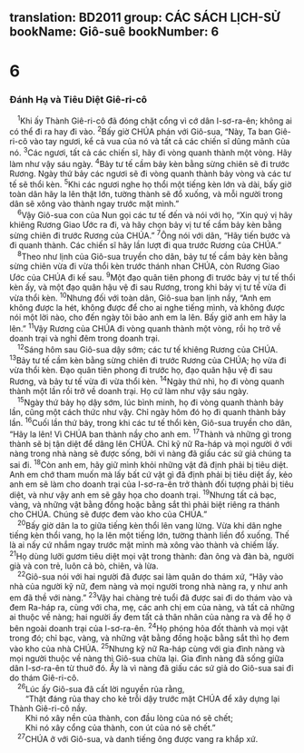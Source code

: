 translation: BD2011
group: CÁC SÁCH LỊCH-SỬ
bookName: Giô-suê 
bookNumber: 6
-------

<div class="title"><h1>6</h1><h3>Ðánh Hạ và Tiêu Diệt Giê-ri-cô</h3></div>
<span class="verse gios_6_1"> <sup>1</sup>Khi ấy Thành Giê-ri-cô đã đóng chặt cổng vì cớ dân I-sơ-ra-ên; không ai có thể đi ra hay đi vào. </span>
<span class="verse gios_6_2"><sup>2</sup>Bấy giờ CHÚA phán với Giô-sua, “Này, Ta ban Giê-ri-cô vào tay ngươi, kể cả vua của nó và tất cả các chiến sĩ dũng mãnh của nó. </span>
<span class="verse gios_6_3"><sup>3</sup>Các ngươi, tất cả các chiến sĩ, hãy đi vòng quanh thành một vòng. Hãy làm như vậy sáu ngày. </span>
<span class="verse gios_6_4"><sup>4</sup>Bảy tư tế cầm bảy kèn bằng sừng chiên sẽ đi trước Rương. Ngày thứ bảy các ngươi sẽ đi vòng quanh thành bảy vòng và các tư tế sẽ thổi kèn. </span>
<span class="verse gios_6_5"><sup>5</sup>Khi các ngươi nghe họ thổi một tiếng kèn lớn và dài, bấy giờ toàn dân hãy la lên thật lớn, tường thành sẽ đổ xuống, và mỗi người trong dân sẽ xông vào thành ngay trước mặt mình.”<br/></span>
<span class="verse gios_6_6"> <sup>6</sup>Vậy Giô-sua con của Nun gọi các tư tế đến và nói với họ, “Xin quý vị hãy khiêng Rương Giao Ước ra đi, và hãy chọn bảy vị tư tế cầm bảy kèn bằng sừng chiên đi trước Rương của CHÚA.” </span>
<span class="verse gios_6_7"><sup>7</sup>Ông nói với dân, “Hãy tiến bước và đi quanh thành. Các chiến sĩ hãy lần lượt đi qua trước Rương của CHÚA.”<br/></span>
<span class="verse gios_6_8"> <sup>8</sup>Theo như lịnh của Giô-sua truyền cho dân, bảy tư tế cầm bảy kèn bằng sừng chiên vừa đi vừa thổi kèn trước thánh nhan CHÚA, còn Rương Giao Ước của CHÚA đi kế sau. </span>
<span class="verse gios_6_9"><sup>9</sup>Một đạo quân tiên phong đi trước bảy vị tư tế thổi kèn ấy, và một đạo quân hậu vệ đi sau Rương, trong khi bảy vị tư tế vừa đi vừa thổi kèn. </span>
<span class="verse gios_6_10"><sup>10</sup>Nhưng đối với toàn dân, Giô-sua ban lịnh nầy, “Anh em không được la hét, không được để cho ai nghe tiếng mình, và không được nói một lời nào, cho đến ngày tôi bảo anh em la lên. Bấy giờ anh em hãy la lên.” </span>
<span class="verse gios_6_11"><sup>11</sup>Vậy Rương của CHÚA đi vòng quanh thành một vòng, rồi họ trở về doanh trại và nghỉ đêm trong doanh trại.<br/></span>
<span class="verse gios_6_12"> <sup>12</sup>Sáng hôm sau Giô-sua dậy sớm; các tư tế khiêng Rương của CHÚA. </span>
<span class="verse gios_6_13"><sup>13</sup>Bảy tư tế cầm kèn bằng sừng chiên đi trước Rương của CHÚA; họ vừa đi vừa thổi kèn. Ðạo quân tiên phong đi trước họ, đạo quân hậu vệ đi sau Rương, và bảy tư tế vừa đi vừa thổi kèn. </span>
<span class="verse gios_6_14"><sup>14</sup>Ngày thứ nhì, họ đi vòng quanh thành một lần rồi trở về doanh trại. Họ cứ làm như vậy sáu ngày.<br/></span>
<span class="verse gios_6_15"> <sup>15</sup>Ngày thứ bảy họ dậy sớm, lúc bình minh, họ đi vòng quanh thành bảy lần, cũng một cách thức như vậy. Chỉ ngày hôm đó họ đi quanh thành bảy lần. </span>
<span class="verse gios_6_16"><sup>16</sup>Cuối lần thứ bảy, trong khi các tư tế thổi kèn, Giô-sua truyền cho dân, “Hãy la lên! Vì CHÚA ban thành nầy cho anh em. </span>
<span class="verse gios_6_17"><sup>17</sup>Thành và những gì trong thành sẽ bị tận diệt để dâng lên CHÚA. Chỉ kỹ nữ Ra-háp và mọi người ở với nàng trong nhà nàng sẽ được sống, bởi vì nàng đã giấu các sứ giả chúng ta sai đi. </span>
<span class="verse gios_6_18"><sup>18</sup>Còn anh em, hãy giữ mình khỏi những vật đã định phải bị tiêu diệt. Anh em chớ tham muốn mà lấy bất cứ vật gì đã định phải bị tiêu diệt ấy, kẻo anh em sẽ làm cho doanh trại của I-sơ-ra-ên trở thành đối tượng phải bị tiêu diệt, và như vậy anh em sẽ gây họa cho doanh trại. </span>
<span class="verse gios_6_19"><sup>19</sup>Nhưng tất cả bạc, vàng, và những vật bằng đồng hoặc bằng sắt thì phải biệt riêng ra thánh cho CHÚA. Chúng sẽ được đem vào kho của CHÚA.”<br/></span>
<span class="verse gios_6_20"> <sup>20</sup>Bấy giờ dân la to giữa tiếng kèn thổi lên vang lừng. Vừa khi dân nghe tiếng kèn thổi vang, họ la lên một tiếng lớn, tường thành liền đổ xuống. Thế là ai nấy cứ nhắm ngay trước mặt mình mà xông vào thành và chiếm lấy. </span>
<span class="verse gios_6_21"><sup>21</sup>Họ dùng lưỡi gươm tiêu diệt mọi vật trong thành: đàn ông và đàn bà, người già và con trẻ, luôn cả bò, chiên, và lừa.<br/></span>
<span class="verse gios_6_22"> <sup>22</sup>Giô-sua nói với hai người đã được sai làm quân do thám xứ, “Hãy vào nhà của người kỹ nữ, đem nàng và mọi người trong nhà nàng ra, y như anh em đã thề với nàng.” </span>
<span class="verse gios_6_23"><sup>23</sup>Vậy hai chàng trẻ tuổi đã được sai đi do thám vào và đem Ra-háp ra, cùng với cha, mẹ, các anh chị em của nàng, và tất cả những ai thuộc về nàng; hai người ấy đem tất cả thân nhân của nàng ra và để họ ở bên ngoài doanh trại của I-sơ-ra-ên. </span>
<span class="verse gios_6_24"><sup>24</sup>Họ phóng hỏa đốt thành và mọi vật trong đó; chỉ bạc, vàng, và những vật bằng đồng hoặc bằng sắt thì họ đem vào kho của nhà CHÚA. </span>
<span class="verse gios_6_25"><sup>25</sup>Nhưng kỹ nữ Ra-háp cùng với gia đình nàng và mọi người thuộc về nàng thì Giô-sua chừa lại. Gia đình nàng đã sống giữa dân I-sơ-ra-ên từ thuở đó. Ấy là vì nàng đã giấu các sứ giả do Giô-sua sai đi do thám Giê-ri-cô.<br/></span>
<span class="verse gios_6_26"> <sup>26</sup>Lúc ấy Giô-sua đã cất lời nguyền rủa rằng,<br/>  “Thật đáng rủa thay cho kẻ trỗi dậy trước mặt CHÚA để xây dựng lại Thành Giê-ri-cô nầy.<br/>  Khi nó xây nền của thành, con đầu lòng của nó sẽ chết;<br/>  Khi nó xây cổng của thành, con út của nó sẽ chết.”<br/></span>
<span class="verse gios_6_27"> <sup>27</sup>CHÚA ở với Giô-sua, và danh tiếng ông được vang ra khắp xứ.<br/></span>
